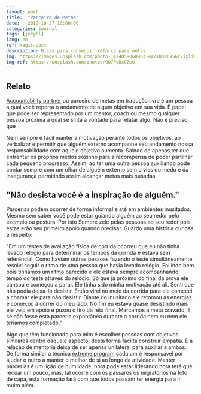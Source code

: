```yaml
---
layout: post
title:  "Parceiro de Metas"
date:   2019-10-27 18:00:00
categories: journal
tags: [jekyll]
lang: en
ref: magic-post
description: Dicas para conseguir reforço para metas
img: https://images.unsplash.com/photo-1474059060963-44710306956c?ixlib=rb-1.2.1&ixid=eyJhcHBfaWQiOjEyMDd9&auto=format&fit=crop&w=1355&q=80
img-ref: https://unsplash.com/photos/9Q7PqDxCZeQ
---
```


## Relato

[Accountability partner](https://en.wikipedia.org/wiki/Accountability_partner) ou parceiro de metas em tradução livre é um pessoa a qual você reporta o andamento de algum objetivo em sua vida. É papel que pode ser representado por um mentor, coach ou mesmo qualquer pessoa próxima a qual se sinta a vontade para relatar algo. Não é preciso que 

Nem sempre é fácil manter a motivação perante todos os objetivos, ao verbalizar e permitir que alguém externo acompanhe seu andamento nossa responsabilidade com aquele objetivo aumenta. Saindo de apenas ter que enfrentar os próprios medos sozinho para a recompensa de poder partilhar cada pequeno progresso. Assim, ao ter uma outra pessoa auxiliando pode contar sempre com um olhar de alguém externo sem o vies do medo e da insegurança permitindo assim alcançar metas mais ousadas.


## "Não desista você é a inspiração de alguém."

Parcerias podem ocorrer de forma informal e até em ambientes inusitados. Mesmo sem saber você pode estar guiando alguém ao seu redor pelo exemplo ou postura. Por isto Sempre zele pelas pessoas ao seu redor pois estas erão seu primeiro apoio quando precisar. Guardo uma história curiosa a respeito:

"Em um testes de avaliação física de corrida ocorreu que eu não tinha levado relógio para determinar os tempos da corrida e estava sem referêncial. Como haviam outras pessoas fazendo o teste simultâneamente resolvi seguir o ritmo de uma pessoa que havia levado relógio. Foi indo bem pois tinhamos um rítmo parecido e ele estava sempre acompanhando tempo do teste através do relógio. Só que já próximo do final da prova ele cansou e começou a parar. Ele tinha sido minha motivação até ali. Senti que não podia deixa-lo desistir. Então virei no meio da corrida para ele comecei a chamar ele para não desistir. Diante do inusitado ele retomou as energias e começou a correr do meu lado. No fim eu estava quase desistindo mais ele veio em apoio e puxou o tiro da reta final. Marcamos a meta cravado. E se não fosse esta parceria expontânea durante a corrida nem eu nem ele teriamos completado."

Algo que têm funcionado para mim é escolher pessoas com objetivos similares dentro daquele aspecto, desta forma facilta construir empatia. E a relação de mentoria deixa de ser apenas unilateral para auxiliar a ambos. De forma similar a técnica [extreme program](https://pt.wikipedia.org/wiki/Programação_extrema) cada um é responsável por ajudar o outro a manter o melhor de si ao longo da atividade. Manter parcerias é um lição de humildade, hora pode estar liderando hora terá que recuar um pouco, mas, tal ocorre com os pássaros os migratórios na foto de capa, esta formação fará com que todos possam ter energia para ir muito além.
